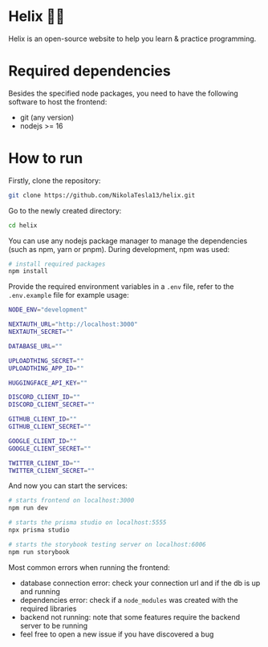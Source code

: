 # Helix 👨‍💻

Helix is an open-source website to help you learn & practice programming.

# Required dependencies

Besides the specified node packages, you need to have the following software to host the frontend:

- git (any version)
- nodejs >= 16

# How to run

Firstly, clone the repository:

```bash
git clone https://github.com/NikolaTesla13/helix.git
```

Go to the newly created directory:

```bash
cd helix
```

You can use any nodejs package manager to manage the dependencies (such as npm, yarn or pnpm). During development, npm was used:

```bash
# install required packages
npm install
```

Provide the required environment variables in a `.env` file, refer to the `.env.example` file for example usage:

```bash
NODE_ENV="development"

NEXTAUTH_URL="http://localhost:3000"
NEXTAUTH_SECRET=""

DATABASE_URL=""

UPLOADTHING_SECRET=""
UPLOADTHING_APP_ID=""

HUGGINGFACE_API_KEY=""

DISCORD_CLIENT_ID=""
DISCORD_CLIENT_SECRET=""

GITHUB_CLIENT_ID=""
GITHUB_CLIENT_SECRET=""

GOOGLE_CLIENT_ID=""
GOOGLE_CLIENT_SECRET=""

TWITTER_CLIENT_ID=""
TWITTER_CLIENT_SECRET=""
```

And now you can start the services:

```bash
# starts frontend on localhost:3000
npm run dev

# starts the prisma studio on localhost:5555
npx prisma studio

# starts the storybook testing server on localhost:6006
npm run storybook
```

Most common errors when running the frontend:

- database connection error: check your connection url and if the db is up and running
- dependencies error: check if a `node_modules` was created with the required libraries
- backend not running: note that some features require the backend server to be running
- feel free to open a new issue if you have discovered a bug
